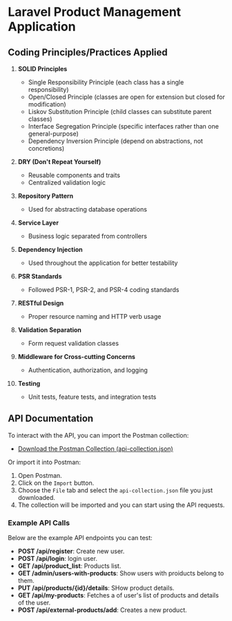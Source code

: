 # Laravel Product Management Application

## Coding Principles/Practices Applied

1. **SOLID Principles**
   - Single Responsibility Principle (each class has a single responsibility)
   - Open/Closed Principle (classes are open for extension but closed for modification)
   - Liskov Substitution Principle (child classes can substitute parent classes)
   - Interface Segregation Principle (specific interfaces rather than one general-purpose)
   - Dependency Inversion Principle (depend on abstractions, not concretions)

2. **DRY (Don't Repeat Yourself)**
   - Reusable components and traits
   - Centralized validation logic

3. **Repository Pattern**
   - Used for abstracting database operations

4. **Service Layer**
   - Business logic separated from controllers

5. **Dependency Injection**
   - Used throughout the application for better testability

6. **PSR Standards**
   - Followed PSR-1, PSR-2, and PSR-4 coding standards

7. **RESTful Design**
   - Proper resource naming and HTTP verb usage

8. **Validation Separation**
   - Form request validation classes

9. **Middleware for Cross-cutting Concerns**
   - Authentication, authorization, and logging

10. **Testing**
    - Unit tests, feature tests, and integration tests




## API Documentation

To interact with the API, you can import the Postman collection:

- [Download the Postman Collection (api-collection.json)](path/to/api-collection.json)

Or import it into Postman:
1. Open Postman.
2. Click on the `Import` button.
3. Choose the `File` tab and select the `api-collection.json` file you just downloaded.
4. The collection will be imported and you can start using the API requests.

### Example API Calls
Below are the example API endpoints you can test:

- **POST /api/register**: Create new user.
- **POST /api/login**: login user.
- **GET /api/product_list**: Products list.
- **GET /admin/users-with-products**: Show users with proiducts belong to them.
- **PUT /api/products/{id}/details**: SHow product details.
- **GET /api/my-products**: Fetches a of user's list of products and details of the user.
- **POST /api/external-products/add**: Creates a new product.
